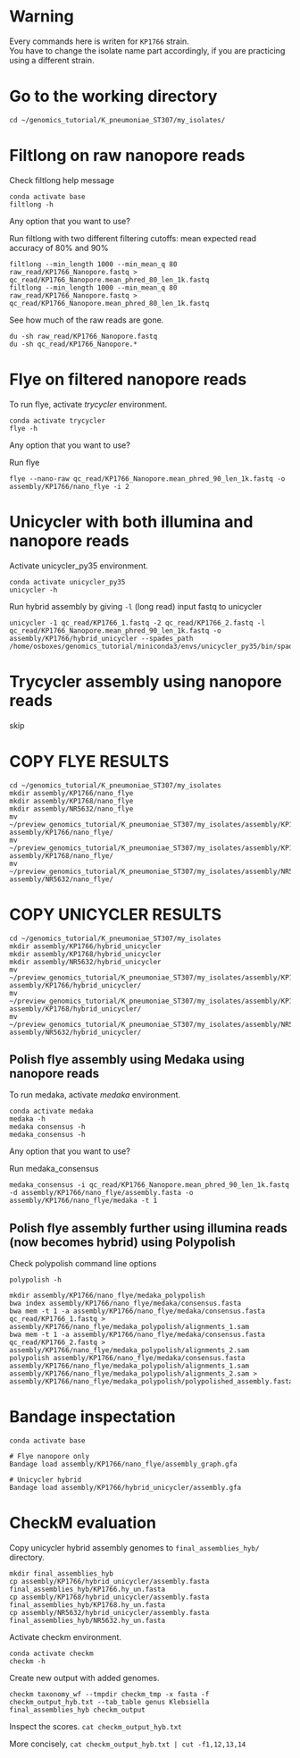 # Warning

Every commands here is writen for `KP1766` strain.\
You have to change the isolate name part accordingly, if you are practicing using a different strain.

# Go to the working directory

```
cd ~/genomics_tutorial/K_pneumoniae_ST307/my_isolates/
```

# Filtlong on raw nanopore reads

Check filtlong help message
```
conda activate base
filtlong -h
```
Any option that you want to use?

Run filtlong with two different filtering cutoffs: mean expected read accuracy of 80% and 90%
```
filtlong --min_length 1000 --min_mean_q 80 raw_read/KP1766_Nanopore.fastq > qc_read/KP1766_Nanopore.mean_phred_80_len_1k.fastq
filtlong --min_length 1000 --min_mean_q 80 raw_read/KP1766_Nanopore.fastq > qc_read/KP1766_Nanopore.mean_phred_80_len_1k.fastq
```

See how much of the raw reads are gone.
```
du -sh raw_read/KP1766_Nanopore.fastq
du -sh qc_read/KP1766_Nanopore.*
```

# Flye on filtered nanopore reads

To run flye, activate _trycycler_ environment.

```
conda activate trycycler
flye -h
```
Any option that you want to use?

Run flye
```
flye --nano-raw qc_read/KP1766_Nanopore.mean_phred_90_len_1k.fastq -o assembly/KP1766/nano_flye -i 2
```


# Unicycler with both illumina and nanopore reads

Activate unicycler_py35 environment.
```
conda activate unicycler_py35
unicycler -h
```

Run hybrid assembly by giving `-l` (long read) input fastq to unicycler
```
unicycler -1 qc_read/KP1766_1.fastq -2 qc_read/KP1766_2.fastq -l qc_read/KP1766_Nanopore.mean_phred_90_len_1k.fastq -o assembly/KP1766/hybrid_unicycler --spades_path /home/osboxes/genomics_tutorial/miniconda3/envs/unicycler_py35/bin/spades.py
```

# Trycycler assembly using nanopore reads

skip

# COPY FLYE RESULTS
```
cd ~/genomics_tutorial/K_pneumoniae_ST307/my_isolates
mkdir assembly/KP1766/nano_flye
mkdir assembly/KP1768/nano_flye
mkdir assembly/NR5632/nano_flye
mv ~/preview_genomics_tutorial/K_pneumoniae_ST307/my_isolates/assembly/KP1766/nano_flye/* assembly/KP1766/nano_flye/
mv ~/preview_genomics_tutorial/K_pneumoniae_ST307/my_isolates/assembly/KP1768/nano_flye/* assembly/KP1768/nano_flye/
mv ~/preview_genomics_tutorial/K_pneumoniae_ST307/my_isolates/assembly/NR5632/nano_flye/* assembly/NR5632/nano_flye/
```

# COPY UNICYCLER RESULTS
```
cd ~/genomics_tutorial/K_pneumoniae_ST307/my_isolates
mkdir assembly/KP1766/hybrid_unicycler
mkdir assembly/KP1768/hybrid_unicycler
mkdir assembly/NR5632/hybrid_unicycler
mv ~/preview_genomics_tutorial/K_pneumoniae_ST307/my_isolates/assembly/KP1766/hybrid_unicycler/* assembly/KP1766/hybrid_unicycler/
mv ~/preview_genomics_tutorial/K_pneumoniae_ST307/my_isolates/assembly/KP1768/hybrid_unicycler/* assembly/KP1768/hybrid_unicycler/
mv ~/preview_genomics_tutorial/K_pneumoniae_ST307/my_isolates/assembly/NR5632/hybrid_unicycler/* assembly/NR5632/hybrid_unicycler/
```



## Polish flye assembly using Medaka using nanopore reads

To run medaka, activate _medaka_ environment.
```
conda activate medaka
medaka -h
medaka consensus -h
medaka_consensus -h
```
Any option that you want to use?

Run medaka_consensus
```
medaka_consensus -i qc_read/KP1766_Nanopore.mean_phred_90_len_1k.fastq -d assembly/KP1766/nano_flye/assembly.fasta -o assembly/KP1766/nano_flye/medaka -t 1
```

## Polish flye assembly further using illumina reads (now becomes hybrid) using Polypolish

Check polypolish command line options
```
polypolish -h
```

```
mkdir assembly/KP1766/nano_flye/medaka_polypolish
bwa index assembly/KP1766/nano_flye/medaka/consensus.fasta
bwa mem -t 1 -a assembly/KP1766/nano_flye/medaka/consensus.fasta qc_read/KP1766_1.fastq > assembly/KP1766/nano_flye/medaka_polypolish/alignments_1.sam
bwa mem -t 1 -a assembly/KP1766/nano_flye/medaka/consensus.fasta qc_read/KP1766_2.fastq > assembly/KP1766/nano_flye/medaka_polypolish/alignments_2.sam
polypolish assembly/KP1766/nano_flye/medaka/consensus.fasta assembly/KP1766/nano_flye/medaka_polypolish/alignments_1.sam assembly/KP1766/nano_flye/medaka_polypolish/alignments_2.sam > assembly/KP1766/nano_flye/medaka_polypolish/polypolished_assembly.fasta

```


# Bandage inspectation

```
conda activate base

# Flye nanopore only
Bandage load assembly/KP1766/nano_flye/assembly_graph.gfa

# Unicycler hybrid
Bandage load assembly/KP1766/hybrid_unicycler/assembly.gfa
```

# CheckM evaluation

Copy unicycler hybrid assembly genomes to `final_assemblies_hyb/` directory.
```
mkdir final_assemblies_hyb
cp assembly/KP1766/hybrid_unicycler/assembly.fasta final_assemblies_hyb/KP1766.hy_un.fasta
cp assembly/KP1768/hybrid_unicycler/assembly.fasta final_assemblies_hyb/KP1768.hy_un.fasta
cp assembly/NR5632/hybrid_unicycler/assembly.fasta final_assemblies_hyb/NR5632.hy_un.fasta
```

Activate checkm environment.
```
conda activate checkm
checkm -h
```

Create new output with added genomes.
```
checkm taxonomy_wf --tmpdir checkm_tmp -x fasta -f checkm_output_hyb.txt --tab_table genus Klebsiella final_assemblies_hyb checkm_output
```

Inspect the scores. `cat checkm_output_hyb.txt`

More concisely, `cat checkm_output_hyb.txt | cut -f1,12,13,14`


